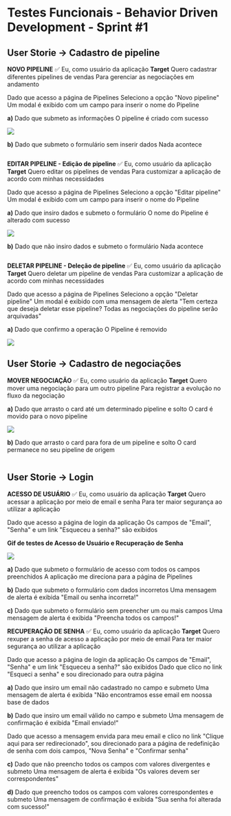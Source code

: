# Testes Funcionais - Behavior Driven Development - Sprint #1



## User Storie  -> Cadastro de pipeline

__NOVO PIPELINE__ ✅ 
Eu, como usuário da aplicação __Target__
Quero cadastrar diferentes pipelines de vendas
Para gerenciar as negociações em andamento

Dado que acesso a página de Pipelines
Seleciono a opção "Novo pipeline"
Um modal é exibido com um campo para inserir o nome do Pipeline

__a)__ Dado que submeto as informações 
O pipeline é criado com sucesso

![](https://github.com/vinicius-hso/api-sem3-target-crm/blob/Sprint-1/Documentation/Tests%20-%20BDD/gifs/novo-pipeline.gif)

__b)__ Dado que submeto o formulário sem inserir dados
Nada acontece

![]()

__EDITAR PIPELINE - Edição de pipeline__ ✅ 
Eu, como usuário da aplicação __Target__
Quero editar os pipelines de vendas
Para customizar a aplicação de acordo com minhas necessidades

Dado que acesso a página de Pipelines
Seleciono a opção "Editar pipeline"
Um modal é exibido com um campo para inserir o nome do Pipeline

__a)__ Dado que insiro dados e submeto o formulário
O nome do Pipeline é alterado com sucesso

![](https://github.com/vinicius-hso/api-sem3-target-crm/blob/Sprint-1/Documentation/Tests%20-%20BDD/gifs/editar-pipeline.gif)

__b)__ Dado que não insiro dados e submeto o formulário
Nada acontece

![]()

__DELETAR PIPELINE - Deleção de pipeline__ ✅ 
Eu, como usuário da aplicação __Target__
Quero deletar um pipeline de vendas
Para customizar a aplicação de acordo com minhas necessidades

Dado que acesso a página de Pipelines
Seleciono a opção "Deletar pipeline"
Um modal é exibido com uma mensagem de alerta "Tem certeza que deseja deletar esse pipeline? Todas as negociações do pipeline serão arquivadas" 

__a)__ Dado que confirmo a operação
O Pipeline é removido 

![](https://github.com/vinicius-hso/api-sem3-target-crm/blob/Sprint-1/Documentation/Tests%20-%20BDD/gifs/deletar-pipeline.gif)

## User Storie -> Cadastro de negociações

__MOVER NEGOCIAÇÃO__ ✅ 
Eu, como usuário da aplicação __Target__
Quero mover uma negociação para um outro pipeline
Para registrar a evolução no fluxo da negociação

__a)__ Dado que arrasto o card até um determinado pipeline e solto
O card é movido para o novo pipeline

![](https://github.com/vinicius-hso/api-sem3-target-crm/blob/Sprint-1/Documentation/Tests%20-%20BDD/gifs/drag-and-drop.gif)

__b)__ Dado que arrasto o card para fora de um pipeline e solto
O card permanece no seu pipeline de origem

![]()

## User Storie  -> Login

__ACESSO DE USUÁRIO__ ✅ 
Eu, como usuário da aplicação __Target__
Quero acessar a aplicação por meio de email e senha
Para ter maior segurança ao utilizar a aplicação

Dado que acesso a página de login da aplicação
Os campos de "Email", "Senha" e um link "Esqueceu a senha?" são exibidos

__Gif de testes de Acesso de Usuário e Recuperação de Senha__

![](https://github.com/vinicius-hso/api-sem3-target-crm/blob/Sprint-1/Documentation/Tests%20-%20BDD/gifs/recuperar-senha.gif)

__a)__ Dado que submeto o formulário de acesso com todos os campos preenchidos
A aplicação me direciona para a página de Pipelines

__b)__ Dado que submeto o formulário com dados incorretos
Uma mensagem de alerta é exibida "Email ou senha incorreta!"

__c)__ Dado que submeto o formulário sem preencher um ou mais campos
Uma mensagem de alerta é exibida "Preencha todos os campos!"

__RECUPERAÇÃO DE SENHA__ ✅ 
Eu, como usuário da aplicação __Target__
Quero rexuper a senha de acesso a aplicação por meio de email
Para ter maior segurança ao utilizar a aplicação

Dado que acesso a página de login da aplicação
Os campos de "Email", "Senha" e um link "Esqueceu a senha?" são exibidos
Dado que clico no link "Esqueci a senha" e sou direcionado para outra página

__a)__ Dado que insiro um email não cadastrado no campo e submeto
Uma mensagem de alerta é exibida "Não encontramos esse email em noossa base de dados

__b)__ Dado que insiro um email válido no campo e submeto
Uma mensagem de confirmação é exibida "Email enviado!"

 Dado que acesso a mensagem envida para meu email e clico no link "Clique aqui para ser redirecionado", sou direcionado para a página de redefinição de senha com dois campos, "Nova Senha" e "Confirmar senha"

__c)__ Dado que não preencho todos os campos com valores divergentes e submeto
Uma mensagem de alerta é exibida "Os valores devem ser correspondentes"

__d)__ Dado que preencho todos os campos com valores correspondentes e submeto
Uma mensagem de confirmação é exibida "Sua senha foi alterada com sucesso!"

